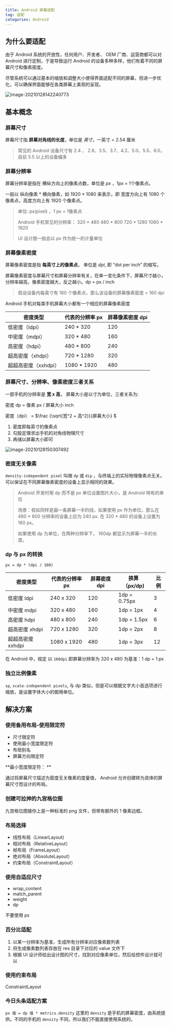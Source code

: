 ```yaml
---
title: Android 屏幕适配
tag: 适配
categories: Android
---
```




## 为什么要适配

由于 Android 系统的开放性，任何用户、开发者、 OEM 厂商、运营商都可以对 Android 进行定制，于是导致运行 Android 的设备多种多样，他们有着不同的屏幕尺寸和像素密度。

尽管系统可以通过基本的缩放和调整大小使得界面适配不同的屏幕，但进一步优化，可以确保界面能够在各类屏幕上美观的呈现。

<!-- more -->

![image-20210128142240773](https://raw.githubusercontent.com/xiaomanwong/static_file/master/images/image-20210128142240773.png?token=GHSAT0AAAAAABTDT2CCWZ7Z7IAAME66L2MAYSNPKJA)

## 基本概念

### 屏幕尺寸

屏幕尺寸指 **屏幕对角线的长度**，单位是 *英寸*，一英寸 = 2.54 厘米

> 常见的 Android 设备尺寸有 2.4 、 2.8、3.5、3.7、4.2、5.0、5.5、6.0，目前 5.5 以上的设备偏多

### 屏幕分辨率

屏幕分辨率是指在 横纵方向上的像素点数，单位是 *px* ，1px = 1个像素点。

一般以 纵向像素 * 横向像素，如 1920 * 1080 来表示，即 宽度方向上有 1080 个像素点，高度方向上有 1920 个像素点。

> 单位:  px(pixel) ，1 px = 1像素点
>
> Android 手机常见的分辨率： 320 * 480    480 * 800  720 * 1280  1080 * 1920
>
> UI 设计图一般会以 px 作为统一的计量单位

### 屏幕像素密度

屏幕像素密度是指 **每英寸上的像素点**， 单位是 *dpi*, 即 “dot per inch” 的缩写。

屏幕像素密度与屏幕尺寸和屏幕分辨率有关，在单一变化条件下，屏幕尺寸越小，分辨率越高，像素密度越大，反之越小。dp = px / inch

> 假设设备内每英寸有 160 个像素点，那么该设备的屏幕像素密度 = 160 dpi

Android 手机对每类手机屏幕大小都有一个相应的屏幕像素密度

| 密度类型             | 代表的分辨率 px | 屏幕像素密度 dpi |
| -------------------- | --------------- | ---------------- |
| 低密度（ldpi）       | 240 * 320       | 120              |
| 中密度（mdpi）       | 320 * 480       | 160              |
| 高密度（hdpi）       | 480 * 800       | 240              |
| 超高密度（xhdpi）    | 720 * 1280      | 320              |
| 超超高密度（xxhdpi） | 1080 * 1920     | 480              |

### 屏幕尺寸、分辨率、像素密度三者关系

一部手机的分辨率是 **宽 x 高**， 屏幕大小是以寸为单位，三者关系为:

密度 dp = 像素 px / 屏幕大小 inch

密度（dpi） = $\frac {\sqrt{宽^2 + 高^2}}{屏幕大小} $

1. 密度即每英寸的像素点
2. 勾股定理求出手机的对角线物理尺寸
3. 再储以屏幕大小即可

![image-20210128150307492](https://raw.githubusercontent.com/xiaomanwong/static_file/master/images/image-20210128150307492.png?token=GHSAT0AAAAAABTDT2CDVP46KMWU4MF52P3KYSNPKVA)

### 密度无关像素

`density-independent pixel` 叫做 `dp`  或 `dip` ，与终端上的实际物理像素点无关。可以保证在不同屏幕像素密度的设备上显示相同的效果。

> Android 开发时用 dp 而不是 px 单位设置图片大小，是  Android 特有的单位
>
> 场景：假如同样是画一条屏幕一半的线，如果使用 px 作为单位，那么在 480 * 800 分辨率的设备上应为 240 px. 在 320 * 480 的设备上设置为 160 px。
>
> 如果使用 dp 为单位，在两种分辨率下，  160dp 都显示为屏幕一半的长度。

### dp 与 px 的转换

`px = dp * (dpi / 160)`

| 密度类型          | 代表的分辨率 px | 屏幕密度 dpi | 换算（px/dp) | 比例 |
| ----------------- | --------------- | ------------ | ------------ | ---- |
| 低密度 ldpi       | 240 x 320       | 120          | 1dp = 0.75px | 3    |
| 中密度 mdpi       | 320 x 480       | 160          | 1dp = 1px    | 4    |
| 高密度 hdpi       | 480 x 800       | 240          | 1dp = 1.5px  | 6    |
| 超高密度 xhdpi    | 720 x 1280      | 320          | 1dp = 2px    | 8    |
| 超超高密度 xxhdpi | 1080 x 1920     | 480          | 1dp = 3px    | 12   |

在 Android 中，规定 以 `160dpi` 即屏幕分辨率为 320 x 480 为基准：1 dp = 1 px

### 独立比例像素

`sp`, `scale-independent pixels`, 与 dp 类似，但是可以根据文字大小首选项进行缩放，是设置字体大小的御用单位。

## 解决方案

### 使用备用布局-使用限定符

* 尺寸限定符
* 使用最小宽度限定符
* 布局别名
* 屏幕方向限定符

**最小宽度限定符： **

通过将屏幕尺寸描述为密度无关像素的度量值， Android 允许创建转为具体的屏幕尺寸而设计的布局。

### 创建可拉抻的九宫格位图

九宫格位图接你上是一种标准的 png 文件，但带有额外的 1 像素边框。

### 布局选择

* 线性布局（LinearLayout)
* 相对布局（RelativeLayout）
* 帧布局（FrameLayout）
* 绝对布局（AbsoluteLayout）
* 约束布局（ConstraintLayout）

### 使用自适应尺寸

* wrap_content
* match_parent
* weight
* dp

不要使用 px

### 百分比适配

1. 以某一分辨率为基准，生成所有分辨率对应像素数列表
2. 将生成像素数列表存放在 res 目录下对应的 value 文件下
3. 根据 UI 设计师给出设计图的尺寸，找到对应像素单位，然后给控件设计就可以

### 使用约束布局

ConstraintLayout

### 今日头条适配方案

`px 值 = dp 值 * metrics.density`  这里的 `density` 是手机的屏幕密度，由系统提供。不同的手机的 `density` 不同，所以我们不能直接使用系统的。